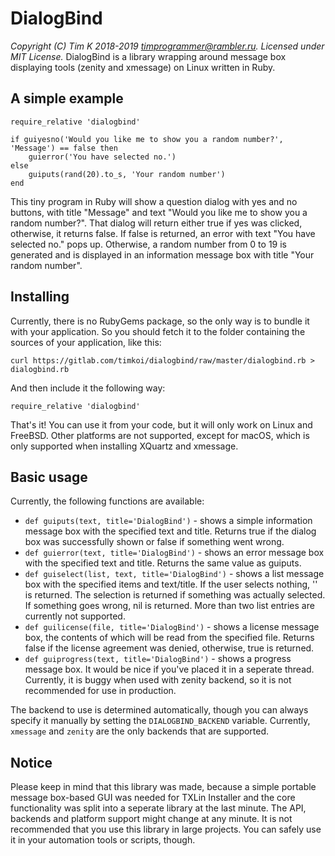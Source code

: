# DialogBind
*Copyright (C) Tim K 2018-2019 <timprogrammer@rambler.ru>. Licensed under MIT License.*
DialogBind is a library wrapping around message box displaying tools (zenity and xmessage) on Linux written in Ruby.

## A simple example
```
require_relative 'dialogbind'

if guiyesno('Would you like me to show you a random number?', 'Message') == false then
	guierror('You have selected no.')
else
	guiputs(rand(20).to_s, 'Your random number')
end
```
This tiny program in Ruby will show a question dialog with yes and no buttons, with title "Message" and text "Would you like me to show you a random number?". That dialog will return either true if yes was clicked, otherwise, it returns false. If false is returned, an error with text "You have selected no." pops up. Otherwise, a random number from 0 to 19 is generated and is displayed in an information message box with title "Your random number". 

## Installing
Currently, there is no RubyGems package, so the only way is to bundle it with your application. So you should fetch it to the folder containing the sources of your application, like this:
```
curl https://gitlab.com/timkoi/dialogbind/raw/master/dialogbind.rb > dialogbind.rb
```

And then include it the following way:
```
require_relative 'dialogbind'
```

That's it! You can use it from your code, but it will only work on Linux and FreeBSD. Other platforms are not supported, except for macOS, which is only supported when installing XQuartz and xmessage.

## Basic usage
Currently, the following functions are available:
 - ``def guiputs(text, title='DialogBind')`` - shows a simple information message box with the specified text and title. Returns true if the dialog box was successfully shown or false if something went wrong.
 - ``def guierror(text, title='DialogBind')`` - shows an error message box with the specified text and title. Returns the same value as guiputs.
 - ``def guiselect(list, text, title='DialogBind')`` - shows a list message box with the specified items and text/title. If the user selects nothing, '' is returned. The selection is returned if something was actually selected. If something goes wrong, nil is returned. More than two list entries are currently not supported.
 - ``def guilicense(file, title='DialogBind')`` - shows a license message box, the contents of which will be read from the specified file. Returns false if the license agreement was denied, otherwise, true is returned.
 - ``def guiprogress(text, title='DialogBind')`` - shows a progress message box. It would be nice if you've placed it in a seperate thread. Currently, it is buggy when used with zenity backend, so it is not recommended for use in production.

The backend to use is determined automatically, though you can always specify it manually by setting the ``DIALOGBIND_BACKEND`` variable. Currently, ``xmessage`` and ``zenity`` are the only backends that are supported.

## Notice
Please keep in mind that this library was made, because a simple portable message box-based GUI was needed for TXLin Installer and the core functionality was split into a seperate library at the last minute. The API, backends and platform support might change at any minute. It is not recommended that you use this library in large projects. You can safely use it in your automation tools or scripts, though.

